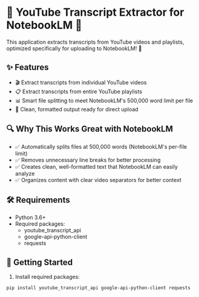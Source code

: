 # 📝 YouTube Transcript Extractor for NotebookLM 🧠

This application extracts transcripts from YouTube videos and playlists, optimized specifically for uploading to NotebookLM! 🚀

## ✨ Features

- 🎬 Extract transcripts from individual YouTube videos
- 📋 Extract transcripts from entire YouTube playlists
- 📊 Smart file splitting to meet NotebookLM's 500,000 word limit per file
- 💾 Clean, formatted output ready for direct upload

## 🔍 Why This Works Great with NotebookLM

- ✅ Automatically splits files at 500,000 words (NotebookLM's per-file limit)
- ✅ Removes unnecessary line breaks for better processing
- ✅ Creates clean, well-formatted text that NotebookLM can easily analyze
- ✅ Organizes content with clear video separators for better context

## 🛠️ Requirements

- Python 3.6+
- Required packages:
  - youtube_transcript_api
  - google-api-python-client
  - requests

## 🚀 Getting Started

1. Install required packages:
```bash
pip install youtube_transcript_api google-api-python-client requests